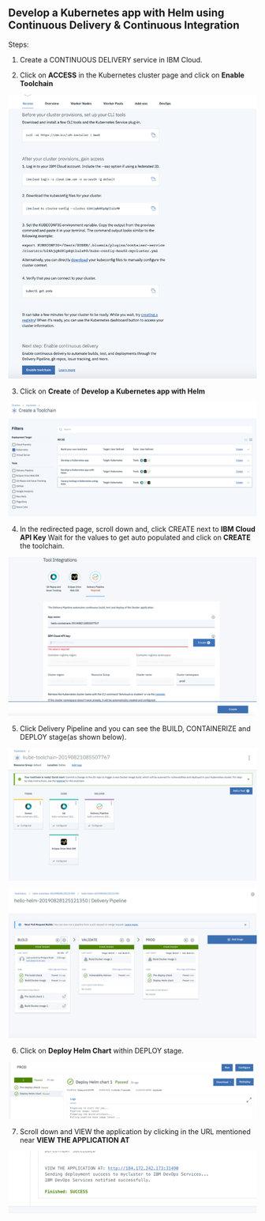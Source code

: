 ## Develop a Kubernetes app with Helm using Continuous Delivery & Continuous Integration

Steps:

1. Create a CONTINUOUS DELIVERY service in IBM Cloud.

2. Click on **ACCESS** in the Kubernetes cluster page and click on **Enable Toolchain** 

![DevOps](images/main.png)

3. Click on **Create** of **Develop a Kubernetes app with Helm** 

![DevOps](images/1.png)

4. In the redirected page, scroll down and, click CREATE next to **IBM Cloud API Key** Wait for the values to get auto populated and click on **CREATE** the toolchain.

![DevOps](images/7.png)

5. Click Delivery Pipeline and you can see the BUILD, CONTAINERIZE and DEPLOY stage(as shown below).

![DevOps](images/6.png)

![DevOps](images/new-main.png)

6. Click on **Deploy Helm Chart** within DEPLOY stage.

![DevOps](images/2.png)

7. Scroll down and VIEW the application by clicking in the URL mentioned near **VIEW THE APPLICATION AT**

![DevOps](images/5.png)
